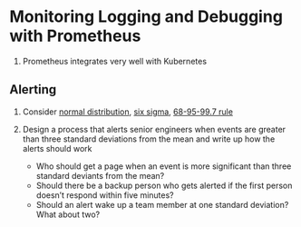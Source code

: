 # Monitoring Logging and Debugging with Prometheus

1. Prometheus integrates very well with Kubernetes

## Alerting

1. Consider [normal distribution](https://en.wikipedia.org/wiki/Normal_distribution), [six sigma](https://en.wikipedia.org/wiki/Six_Sigma_), [68-95-99.7 rule](https://en.wikipedia.org/wiki/68%E2%80%9395%E2%80%9399.7_rule)

2. Design a process that alerts senior engineers when events are greater than three standard deviations from the mean and write up how the alerts should work
    - Who should get a page when an event is more significant than three standard deviants from the mean?
    - Should there be a backup person who gets alerted if the first person doesn’t respond within five minutes?
    - Should an alert wake up a team member at one standard deviation? What about two?
